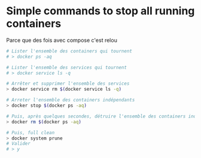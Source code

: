 # Simple commands to stop all running containers

Parce que des fois avec compose c'est relou

```bash
# Lister l'ensemble des containers qui tournent
# > docker ps -aq

# Lister l'ensemble des services qui tournent
# > docker service ls -q

# Arrêter et supprimer l'ensemble des services
> docker service rm $(docker service ls -q)

# Arreter l'ensemble des containers indépendants
> docker stop $(docker ps -aq)

# Puis, après quelques secondes, détruire l'ensemble des containers indépendants
> docker rm $(docker ps -aq)

# Puis, full clean
> docker system prune
# Valider
# > y
```

